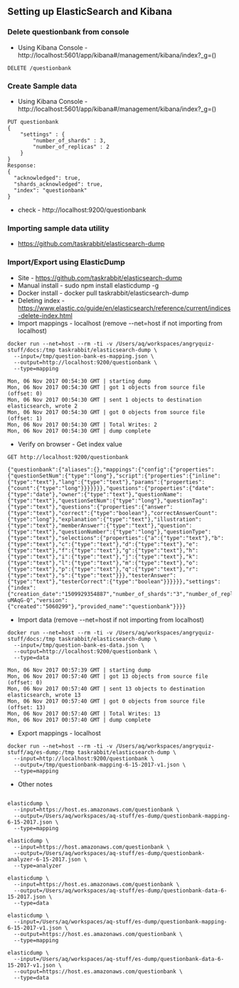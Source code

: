 
## Setting up ElasticSearch and Kibana

### Delete questionbank from console
* Using Kibana Console - http://localhost:5601/app/kibana#/management/kibana/index?_g=()
```
DELETE /questionbank
```

### Create Sample data
* Using Kibana Console - http://localhost:5601/app/kibana#/management/kibana/index?_g=()
```
PUT questionbank
{
    "settings" : {
        "number_of_shards" : 3,
        "number_of_replicas" : 2
    }
}
Response:
{
  "acknowledged": true,
  "shards_acknowledged": true,
  "index": "questionbank"
}
```
* check - http://localhost:9200/questionbank

### Importing sample data utility

* https://github.com/taskrabbit/elasticsearch-dump

### Import/Export using ElasticDump

* Site - https://github.com/taskrabbit/elasticsearch-dump
* Manual install - sudo npm install elasticdump -g
* Docker install - docker pull taskrabbit/elasticsearch-dump
* Deleting index - https://www.elastic.co/guide/en/elasticsearch/reference/current/indices-delete-index.html
* Import mappings - localhost (remove --net=host if not importing from localhost)
```
docker run --net=host --rm -ti -v /Users/aq/workspaces/angryquiz-stuff/docs:/tmp taskrabbit/elasticsearch-dump \
  --input=/tmp/question-bank-es-mapping.json \
  --output=http://localhost:9200/questionbank \
  --type=mapping

Mon, 06 Nov 2017 00:54:30 GMT | starting dump
Mon, 06 Nov 2017 00:54:30 GMT | got 1 objects from source file (offset: 0)
Mon, 06 Nov 2017 00:54:30 GMT | sent 1 objects to destination elasticsearch, wrote 2
Mon, 06 Nov 2017 00:54:30 GMT | got 0 objects from source file (offset: 1)
Mon, 06 Nov 2017 00:54:30 GMT | Total Writes: 2
Mon, 06 Nov 2017 00:54:30 GMT | dump complete
```

* Verify on browser - Get index value 
```
GET http://localhost:9200/questionbank

{"questionbank":{"aliases":{},"mappings":{"config":{"properties":{"questionSetNum":{"type":"long"},"script":{"properties":{"inline":{"type":"text"},"lang":{"type":"text"},"params":{"properties":{"count":{"type":"long"}}}}}}},"questions":{"properties":{"date":{"type":"date"},"owner":{"type":"text"},"questionName":{"type":"text"},"questionSetNum":{"type":"long"},"questionTag":{"type":"text"},"questions":{"properties":{"answer":{"type":"text"},"correct":{"type":"boolean"},"correctAnswerCount":{"type":"long"},"explanation":{"type":"text"},"illustration":{"type":"text"},"memberAnswer":{"type":"text"},"question":{"type":"text"},"questionNumber":{"type":"long"},"questionType":{"type":"text"},"selections":{"properties":{"a":{"type":"text"},"b":{"type":"text"},"c":{"type":"text"},"d":{"type":"text"},"e":{"type":"text"},"f":{"type":"text"},"g":{"type":"text"},"h":{"type":"text"},"i":{"type":"text"},"j":{"type":"text"},"k":{"type":"text"},"l":{"type":"text"},"m":{"type":"text"},"o":{"type":"text"},"p":{"type":"text"},"q":{"type":"text"},"r":{"type":"text"},"s":{"type":"text"}}},"testerAnswer":{"type":"text"},"testerCorrect":{"type":"boolean"}}}}}},"settings":{"index":{"creation_date":"1509929354887","number_of_shards":"3","number_of_replicas":"2","uuid":"cQQfNrmDRxSVbx-uMAqG-Q","version":{"created":"5060299"},"provided_name":"questionbank"}}}}
```

* Import data (remove --net=host if not importing from localhost)

```
docker run --net=host --rm -ti -v /Users/aq/workspaces/angryquiz-stuff/docs:/tmp taskrabbit/elasticsearch-dump \
  --input=/tmp/question-bank-es-data.json \
  --output=http://localhost:9200/questionbank \
  --type=data

Mon, 06 Nov 2017 00:57:39 GMT | starting dump
Mon, 06 Nov 2017 00:57:40 GMT | got 13 objects from source file (offset: 0)
Mon, 06 Nov 2017 00:57:40 GMT | sent 13 objects to destination elasticsearch, wrote 13
Mon, 06 Nov 2017 00:57:40 GMT | got 0 objects from source file (offset: 13)
Mon, 06 Nov 2017 00:57:40 GMT | Total Writes: 13
Mon, 06 Nov 2017 00:57:40 GMT | dump complete
```


* Export mappings - localhost
```
docker run --net=host --rm -ti -v /Users/aq/workspaces/angryquiz-stuff/aq/es-dump:/tmp taskrabbit/elasticsearch-dump \
  --input=http://localhost:9200/questionbank \
  --output=/tmp/questionbank-mapping-6-15-2017-v1.json \
  --type=mapping
```

* Other notes

```

elasticdump \
  --input=https://host.es.amazonaws.com/questionbank \
  --output=/Users/aq/workspaces/aq-stuff/es-dump/questionbank-mapping-6-15-2017.json \
  --type=mapping

elasticdump \
  --input=https://host.amazonaws.com/questionbank \
  --output=/Users/aq/workspaces/aq-stuff/es-dump/questionbank-analyzer-6-15-2017.json \
  --type=analyzer

elasticdump \
  --input=https://host.es.amazonaws.com/questionbank \
  --output=/Users/aq/workspaces/aq-stuff/es-dump/questionbank-data-6-15-2017.json \
  --type=data

elasticdump \
  --input=/Users/aq/workspaces/aq-stuff/es-dump/questionbank-mapping-6-15-2017-v1.json \
  --output=https://host.es.amazonaws.com/questionbank \
  --type=mapping

elasticdump \
  --input=/Users/aq/workspaces/aq-stuff/es-dump/questionbank-data-6-15-2017-v1.json \
  --output=https://host.es.amazonaws.com/questionbank \
  --type=data

```

